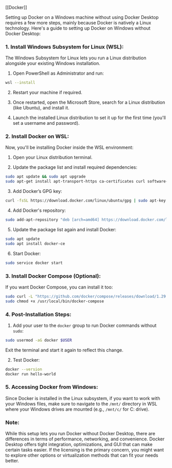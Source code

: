 [[Docker]]

Setting up Docker on a Windows machine without using Docker Desktop requires a few more steps, mainly because Docker is natively a Linux technology. Here's a guide to setting up Docker on Windows without Docker Desktop:

### 1. **Install Windows Subsystem for Linux (WSL)**:

The Windows Subsystem for Linux lets you run a Linux distribution alongside your existing Windows installation.

1. Open PowerShell as Administrator and run:
```bash
wsl --install
```

2. Restart your machine if required.

3. Once restarted, open the Microsoft Store, search for a Linux distribution (like Ubuntu), and install it.

4. Launch the installed Linux distribution to set it up for the first time (you'll set a username and password).

### 2. **Install Docker on WSL**:

Now, you'll be installing Docker inside the WSL environment:

1. Open your Linux distribution terminal.

2. Update the package list and install required dependencies:
```bash
sudo apt update && sudo apt upgrade
sudo apt-get install apt-transport-https ca-certificates curl software-properties-common
```

3. Add Docker’s GPG key:
```bash
curl -fsSL https://download.docker.com/linux/ubuntu/gpg | sudo apt-key add -
```

4. Add Docker's repository:
```bash
sudo add-apt-repository "deb [arch=amd64] https://download.docker.com/linux/ubuntu $(lsb_release -cs) stable"
```

5. Update the package list again and install Docker:
```bash
sudo apt update
sudo apt install docker-ce
```

6. Start Docker:
```bash
sudo service docker start
```

### 3. **Install Docker Compose (Optional)**:

If you want Docker Compose, you can install it too:

```bash
sudo curl -L "https://github.com/docker/compose/releases/download/1.29.2/docker-compose-$(uname -s)-$(uname -m)" -o /usr/local/bin/docker-compose
sudo chmod +x /usr/local/bin/docker-compose
```

### 4. **Post-Installation Steps**:

1. Add your user to the `docker` group to run Docker commands without `sudo`:
```bash
sudo usermod -aG docker $USER
```
Exit the terminal and start it again to reflect this change.

2. Test Docker:
```bash
docker --version
docker run hello-world
```

### 5. **Accessing Docker from Windows**:

Since Docker is installed in the Linux subsystem, if you want to work with your Windows files, make sure to navigate to the `/mnt/` directory in WSL where your Windows drives are mounted (e.g., `/mnt/c/` for C: drive).

### Note:

While this setup lets you run Docker without Docker Desktop, there are differences in terms of performance, networking, and convenience. Docker Desktop offers tight integration, optimizations, and GUI that can make certain tasks easier. If the licensing is the primary concern, you might want to explore other options or virtualization methods that can fit your needs better.